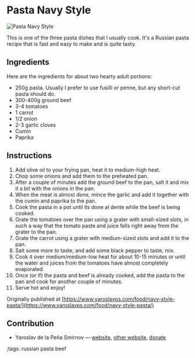# Pasta Navy Style

![Pasta Navy Style](pix/pasta-navy-style.webp)

This is one of the three pasta dishes that I usually cook. It's a Russian pasta
recipe that is fast and easy to make and is quite tasty.

## Ingredients

Here are the ingredients for about two hearty adult portions:

* 250g pasta. Usually I prefer to use fusilli or penne, but any short-cut pasta
  should do.
* 300-400g ground beef
* 3-4 tomatoes
* 1 carrot
* 1/2 onion
* 2-3 garlic cloves
* Cumin
* Paprika

## Instructions

1. Add olive oil to your frying pan, heat it to medium-high heat.
2. Chop some onions and add them to the preheated pan.
3. After a couple of minutes add the ground beef to the pan, salt it and mix it
   a bit with the onions in the pan.
4. When the meat is almost done, mince the garlic and add it together with the
   cumin and paprika to the pan.
5. Cook the pasta in a pot until its done al dente while the beef is being
   cooked.
6. Grate the tomatoes over the pan using a grater with small-sized slots, in
   such a way that the tomato paste and juice falls right away from the grater
   to the pan.
7. Grate the carrot using a grater with medium-sized slots and add it to the
   pan.
8. Salt some more to taste, and add some black pepper to taste, mix.
9. Cook it over medium/medium-low heat for about 10-15 minutes or until the
   water and juices from the tomatoes have almost completely evaporated.
10. Once (or if) the pasta and beef is already cooked, add the pasta to the pan
    and cook for another couple of minutes.
11. Serve hot and enjoy!


Originally published at [https://www.yaroslavps.com/food/navy-style-pasta/](https://www.yaroslavps.com/food/navy-style-pasta/)

## Contribution

- Yaroslav de la Peña Smirnov — [website](https://www.yaroslavps.com/), 
[other website](https://saucesource.cc/),
[donate](https://www.yaroslavps.com/donate)

;tags: russian pasta beef
